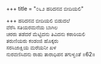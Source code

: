 +++
title = "೦೬೨ ಹರಿದನವ ಬೀದಿಯಲಿ"

+++
ಹರಿದನವ ಬೀದಿಯಲಿ ಬಿಡುದಲೆ   
ವೆರೆಸಿ ಸತಿಯರಮನೆಯ ಬಾಗಿಲ  
ಚರರು ತಡೆದರೆ ಮೆಟ್ಟಿದನು ತಿವಿದನು ಕಠಾರಿಯಲಿ  
ತರುಣಿಯರು ಕಂಡಂಜಿ ಹೊಕ್ಕರು  
ಸರಸಿಜಾಕ್ಷಿಯ ಮರೆಯನೀ ಖಳ  
ನುರವಣಿಸಿದನು ರಾಹು ತಾರಾಧಿಪನ ತಗುಳ್ವಂತೆ    ॥62॥